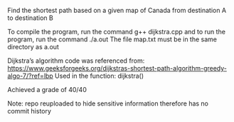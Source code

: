 Find the shortest path based on a given map of Canada from destination A to destination B

To compile the program, run the command g++ dijkstra.cpp and to run the program, run the command ./a.out
The file map.txt must be in the same directory as a.out

Dijkstra’s algorithm code was referenced from:
https://www.geeksforgeeks.org/dijkstras-shortest-path-algorithm-greedy-algo-7/?ref=lbp
Used in the function:
dijkstra()

Achieved a grade of 40/40

Note: repo reuploaded to hide sensitive information therefore has no commit history
